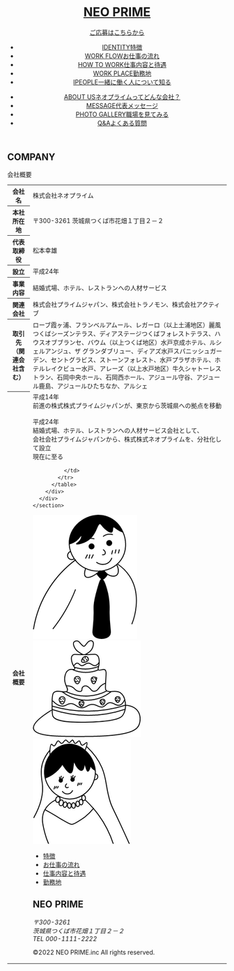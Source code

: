 <!DOCTYPE html>
<html lang="ja">
<head>
  <meta charset="UTF-8">
  <meta http-equiv="X-UA-Compatible" content="IE=edge">
  <meta name="viewport" content="width=device-width, initial-scale=1.0,user-scalable=yes">
  <!-- サイトの説明（検索に表示） -->
  <meta name="description" content="こんにちは。私は石塚菜々（いしつかなな）です。生まれも育ちも茨城県で現在も茨城県に住んでいます。多趣味で好きなことがたくさんありますが、中でも海外旅行とバスケ、お笑いが好きです。デジLIGでみっちり勉強をしてwebデザイナーになれるように頑張っていきます">
  <!-- サイトの名前 -->
  <meta property="og:title" content="石塚菜々のプロフィールサイト">
  <meta property="og:site_name" content="profile_site">
  <meta property="og:type" content="website">
  <meta property="og:locale" content="ja-JP">
  <!-- 1200*630pxが良い -->
  <meta property="og:image" content="image URL">
  <meta property="og:description" content="こんにちは。私は石塚菜々（いしつかなな）です。生まれも育ちも茨城県で現在も茨城県に住んでいます。多趣味で好きなことがたくさんありますが、中でも海外旅行とバスケ、お笑いが好きです。デジLIGでみっちり勉強をしてwebデザイナーになれるように頑張っていきます">
  <meta name="twitter:card" content="summary">
  <title>Profile Site</title>
  <link rel="stylesheet" href="./css/style.css">
  <link rel="preconnect" href="https://fonts.googleapis.com">
  <link rel="preconnect" href="https://fonts.gstatic.com" crossorigin>
  <link href="https://fonts.googleapis.com/css2?family=Pacifico&display=swap" rel="./css/style.css">
</head>
<body>
  <!-- HEADER -->
  <header class="header" id="Header">
    <div class="header__wrapper">
      <a href="#" class="header__logo">
        <h1>NEO PRIME</h1>
      </a>
      <div class="header__menu">
        <a href="#" class="header__menu-btn"><span>ご応募はこちらから</span></a>
        <div class="hamburger">
          <span></span>
          <span></span>
          <span></span>
        </div>
        <nav class="globalMenuSp">
          <ul class="header__menu--big ">
            <li class="list__content"><a href="./top.html#Identity">IDENTITY<span>特徴</span></a>
            </li>
            <li class="list__content"><a href="./top.html#Work-flow">WORK FLOW<span>お仕事の流れ</span></a>
            </li>
            <li class="list__content"><a href="./top.html#How-to-work">HOW TO WORK<span>仕事内容と待遇</span></a></li>
            <li class="list__content"><a href="./work-place.html">WORK PLACE<span>勤務地</span></a></li>
            <li class="list__content"><a href="./people.html">IPEOPLE<span>一緒に働く人について知る</span></a></li>
          </ul>
          <ul class="header__menu--small ">
            <li class="list__content"><a href="#">ABOUT US<span>ネオプライムってどんな会社？</span></a></li>
            <li class="list__content"><a href="./message.html">MESSAGE<span>代表メッセージ</span></a></li>
            <li class="list__content"><a href="./top.html#Gallery">PHOTO GALLERY<span>職場を見てみる</span></a></li>
            <li class="list__content"><a href="./top.html#Question">Q&A<span>よくある質問</span></a></li>
          </ul>
        </nav>
      </div>
    </div>
  </header>
  <main id="Company" class="company">
    <!-- MV -->
    <section class="mv" id="Mv">
      <div class="mv__wrapper">
        <div class="mv__title">
          <h2 class="mv__title--eng">
            COMPANY
          </h2>
          <p class="mv__title--jap">会社概要</p>
        </div>
      </div>
    </section>
    <!-- MAIN -->
    <section class="main" id="Main">
      <div class="main__wrapper">
        <div class="main__container">
          <table>
            <tr>
              <th>会社名</th>
              <td>株式会社ネオプライム</td>
            </tr>
            <tr>
              <th>本社所在地</th>
              <td>〒300-3261 茨城県つくば市花畑１丁目２－２</td>
            </tr>
            <tr>
              <th>代表取締役</th>
              <td>松本幸雄</td>
            </tr>
            <tr>
              <th>設立</th>
              <td>平成24年</td>
            </tr>
            <tr>
              <th>事業内容</th>
              <td>結婚式場、ホテル、レストランへの人材サービス</td>
            </tr>
            <tr>
              <th>関連会社</th>
              <td>株式会社プライムジャパン、株式会社トラノモン、株式会社アクティブ</td>
            </tr>
            <tr>
              <th>取引先<br>
                （関連会社含む）</th>
              <td class="font__small">ローブ霞ヶ浦、フランベルアムール、レガーロ（以上土浦地区）麗風つくばシーズンテラス、ディアステージつくばフォレストテラス、ハウスオブブランセ、バウム（以上つくば地区）水戸京成ホテル、ルシェルアンジュ、ザ グランダブリュー、ディアズ水戸スパニッシュガーデン、セントグラビス、ストーンフォレスト、水戸プラザホテル、ホテルレイクビュー水戸、アレーズ（以上水戸地区）牛久シャトーレストラン、石岡中央ホール、石岡西ホール、アジュール守谷、アジュール鹿島、アジュールひたちなか、アルシェ
              </td>
            </tr>
            <tr>
              <th>会社概要
              </th>
              <td>
                <span>平成14年</span><br>
                前進の株式株式プライムジャパンが、東京から茨城県への拠点を移動<br>
                <br>
                <span>平成24年</span><br>
                結婚式場、ホテル、レストランへの人材サービス会社として、<br>会社会社プライムジャパンから、株式株式ネオプライムを、分社化して設立
                <br> 現在に至る

              </td>
            </tr>
          </table>
        </div>
      </div>
    </section>
  </main>
  <footer class="footer" id="Footer">
    <div class="footer__wrapper">
      <div class="footer__wrapper--img">
        <img src="./img/footer/footer-boy.png" alt="新郎のイラスト" class="img--boy">
        <img src="./img/footer/footer-cake.png" alt="ウェディングケーキのイラスト" class="img--cake">
        <img src="./img/footer/footer-girl.png" alt="新婦のイラスト" class="img--girl">
      </div>
      <div class="footer__container">
        <nav>
          <ul class="footer__menu--big">
            <li class="list__content"><a href="./top.html#Identity">特徴</a></li>
            <li class="list__content"><a href="./top.html#Work-flow">お仕事の流れ</a></li>
            <li class="list__content"><a href="./top.html#How-to-work">仕事内容と待遇</a></li>
            <li class="list__content"><a href="./work-place.html#Work-place">勤務地</a></li>
          </ul>
        </nav>
        <div class="footer__bottom">
          <h1 class="footer__logo">NEO PRIME</h1>
          <div class="footer__right">
            <address class="footer__address">〒300-3261<br>
              茨城県つくば市花畑１丁目２－２<br>
              TEL 000-1111-2222</address>
            <p class="footer__copy">©2022 NEO PRIME.inc All rights reserved.</p>
          </div>
        </div>
      </div>
    </div>
  </footer>
  <script src="http://code.jquery.com/jquery.min.js"></script>
  <script src="./script.js"></script>
</body>
</html>

